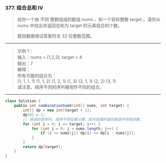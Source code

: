 ### 377. 组合总和 Ⅳ

>给你一个由 不同 整数组成的数组 nums ，和一个目标整数 target 。请你从 nums 中找出并返回总和为 target 的元素组合的个数。
>
>题目数据保证答案符合 32 位整数范围。
***
>示例 1：  
>输入：nums = [1,2,3], target = 4  
>输出：7  
>解释：  
>所有可能的组合为：  
>(1, 1, 1, 1)
>(1, 1, 2)
>(1, 2, 1)
>(1, 3)
>(2, 1, 1)
>(2, 2)
>(3, 1)  
>请注意，顺序不同的序列被视作不同的组合。
***
```java
class Solution {
    public int combinationSum4(int[] nums, int target) {
        int[] dp = new int[target + 1];
        dp[0] = 1;
        // 强调的是排列，顺序不同也要计算，即外层循环遍历数组中所有的数
        for (int i = 0; i <= target; i++) {
            for (int j = 0; j < nums.length; j++) {
                if (i >= nums[j]) dp[i] += dp[i - nums[j]];
            }
        }
        return dp[target];
    }
}
```